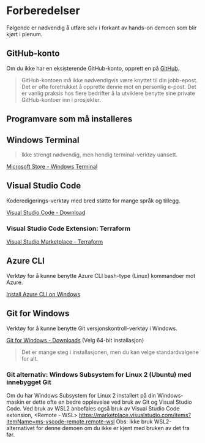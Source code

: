# Forberedelser
Følgende er nødvendig å utføre selv i forkant av hands-on demoen som blir kjørt i plenum.


## GitHub-konto
Om du ikke har en eksisterende GitHub-konto, opprett en på [GitHub](https://github.com).

>GitHub-kontoen må ikke nødvendigvis være knyttet til din jobb-epost. Det er ofte foretrukket å opprette denne mot en personlig e-post. Det er vanlig praksis hos flere bedrifter å la utviklere benytte sine private GitHub-kontoer inn i prosjekter.


## Programvare som må installeres
## Windows Terminal
> Ikke strengt nødvendig, men hendig terminal-verktøy uansett.

[Microsoft Store - Windows Terminal](https://www.microsoft.com/en-us/p/windows-terminal)

## Visual Studio Code
Koderedigerings-verktøy med bred støtte for mange språk og tillegg.

[Visual Studio Code - Download](https://code.visualstudio.com)

### Visual Studio Code Extension: Terraform
[Visual Studio Marketplace - Terraform](https://marketplace.visualstudio.com/items?itemName=HashiCorp.terraform)


## Azure CLI
Verktøy for å kunne benytte Azure CLI bash-type (Linux) kommandoer mot Azure.

[Install Azure CLI on Windows](https://docs.microsoft.com/en-us/cli/azure/install-azure-cli-windows?tabs=azure-cli)

## Git for Windows
Verktøy for å kunne benytte Git versjonskontroll-verktøy i Windows.

[Git for Windows - Downloads](https://git-scm.com/download/win) (Velg 64-bit installasjon)

> Det er mange steg i installasjonen, men du kan velge standardvalgene for alt.

### Git alternativ: Windows Subsystem for Linux 2 (Ubuntu) med innebygget Git
Om du har Windows Subsystem for Linux 2 installert på din Windows-maskin er dette ofte en bedre opplevelse ved bruk av Git og Visual Studio Code.
Ved bruk av WSL2 anbefales også bruk av Visual Studio Code extension, <Remote - WSL>
https://marketplace.visualstudio.com/items?itemName=ms-vscode-remote.remote-wsl
Obs: Ikke bruk WSL2-alternativet for denne demoen om du ikke er kjent med bruken av det fra før.
